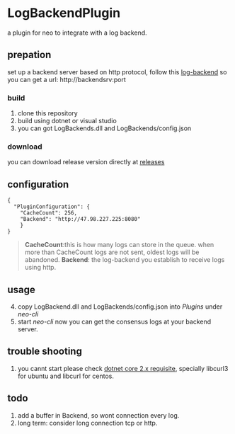 # LogBackendPlugin
a plugin for neo to integrate with a log backend.
## prepation
set up a backend server based on http protocol, follow this [log-backend](https://github.com/KickSeason/log-backend)
so you can get a url: http://backendsrv:port

### build
1. clone this repository
2. build using dotnet or visual studio
3. you can got LogBackends.dll and LogBackends/config.json
### download
you can download release version directly at [releases](https://github.com/KickSeason/neo-plugins/releases)
## configuration
```
{
  "PluginConfiguration": {
    "CacheCount": 256,
    "Backend": "http://47.98.227.225:8080"
    }
}
```
> __CacheCount__:this is how many logs can store in the queue. when more than CacheCount logs are not sent, oldest logs will be abandoned.
> __Backend__: the log-backend you establish to receive logs using http.
## usage
4. copy LogBackend.dll and LogBackends/config.json into *Plugins* under *neo-cli*
5. start *neo-cli*
now  you can get the consensus logs at your backend server.
## trouble shooting
1. you cannt start please check [dotnet core 2.x requisite](https://docs.microsoft.com/en-us/dotnet/core/linux-prerequisites?tabs=netcore2x), specially libcurl3 for ubuntu and libcurl for centos.
## todo
1. add a buffer in Backend, so wont connection every log.
2. long term: consider long connection tcp or http.
